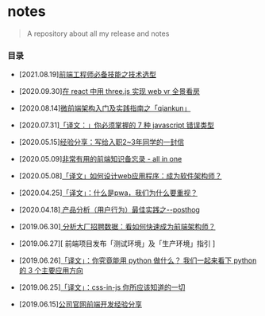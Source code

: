 # notes

> A repository about all my release and notes

### 目录

- [2021.08.19][前端工程师必备技能之技术选型](https://juejin.cn/post/6998141457269964813/)

- [2020.09.30][在 react 中用 three.js 实现 web vr 全景看房](https://juejin.im/post/6878224140340297736)

- [2020.08.14][微前端架构入门及实践指南之「qiankun」](https://juejin.im/post/6860644545193836551)

- [2020.07.31][「译文：」你必须掌握的 7 种 javascript 错误类型](https://juejin.im/post/6855456589282410509/)

- [2020.05.15][经验分享：写给入职2~3年同学的一封信](https://juejin.im/post/5ebd607e6fb9a0433e52d070)

- [2020.05.09][非常有用的前端知识备忘录 - all in one](https://juejin.im/post/5eb6c746e51d454dbb7fe1c8)

- [2020.05.08][「译文」如何设计web应用程序：成为软件架构师？](https://juejin.im/post/5eb5792ef265da7b90054eac)

- [2020.04.25][「译文」：什么是pwa，我们为什么要重视？](https://blog.bitsrc.io/what-is-a-pwa-and-why-should-you-care-388afb6c0bad)

- [2020.04.18][ 产品分析（用户行为）最佳实践之--posthog ](https://juejin.im/post/5e9b9dc551882573a25f34f8)

- [2019.06.30][ 分析大厂招聘数据：看如何快速成为前端架构师？ ](https://juejin.im/post/5d14a05ef265da1bce3de2f6)

- [2019.06.27][ 前端项目发布「测试环境」及「生产环境」指引 ]

- [2019.06.26][「译文」：你究竟能用 python 做什么？ 我们一起来看下 python 的 3 个主要应用方向](https://juejin.im/post/5d132b0bf265da1bce3de0c9)

- [2019.06.25][「译文」：css-in-js 你所应该知道的一切](https://juejin.im/post/5d10e5d36fb9a07eb55f6939)

- [2019.06.15][公司官网前端开发经验分享](https://juejin.im/post/5d046fd4f265da1b725c0066)
